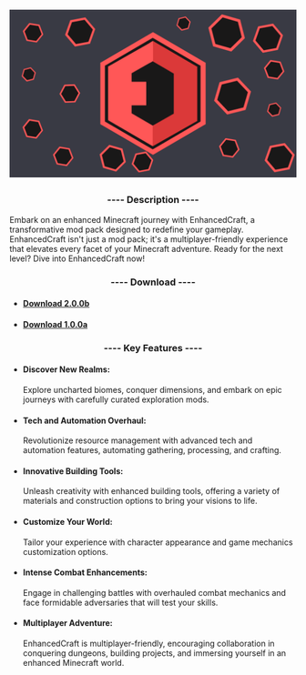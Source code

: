 <h1 align="center">
  <img src="https://github.com/ZtrolixGit/EnhancedCraft/blob/main/d-ecbg.png?raw=true"/>
</h1>

<h3 align="center">---- Description ----</h3>

Embark on an enhanced Minecraft journey with EnhancedCraft, a transformative mod pack designed to redefine your gameplay.
EnhancedCraft isn't just a mod pack; it's a multiplayer-friendly experience that elevates every facet of your Minecraft adventure. Ready for the next level? Dive into EnhancedCraft now!

<h3 align="center">---- Download ----</h3>

- #### [Download 2.0.0b](https://cdn.modrinth.com/data/H5R32EC1/versions/QMCmQPvf/EnhancedCraft_2.0.0b.mrpack)

- #### [Download 1.0.0a](https://cdn.modrinth.com/data/H5R32EC1/versions/H66QQc42/EnhancedCraft_Alpha-1.0.0_Fabric.mrpack)

<h3 align="center">---- Key Features ----</h3>

- #### Discover New Realms:
    Explore uncharted biomes, conquer dimensions, and embark on epic journeys with carefully curated exploration mods.

- #### Tech and Automation Overhaul:
    Revolutionize resource management with advanced tech and automation features, automating gathering, processing, and crafting.

- #### Innovative Building Tools:
    Unleash creativity with enhanced building tools, offering a variety of materials and construction options to bring your visions to life.

- #### Customize Your World:
    Tailor your experience with character appearance and game mechanics customization options.

- #### Intense Combat Enhancements:
    Engage in challenging battles with overhauled combat mechanics and face formidable adversaries that will test your skills.

- #### Multiplayer Adventure:
    EnhancedCraft is multiplayer-friendly, encouraging collaboration in conquering dungeons, building projects, and immersing yourself in an enhanced Minecraft world.
